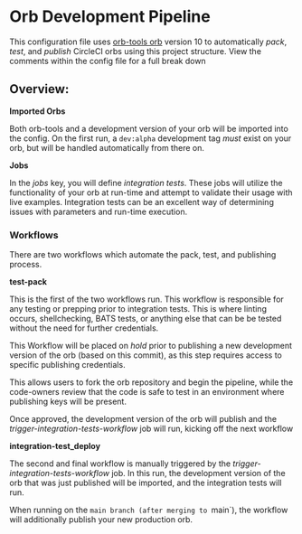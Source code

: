 # Orb Development Pipeline

This configuration file uses [orb-tools orb]() version 10 to automatically _pack_, _test_, and _publish_ CircleCI orbs using this project structure. View the comments within the config file for a full break  down

## Overview:

**Imported Orbs**

Both orb-tools and a development version of your orb will be imported into the config. On the first run, a `dev:alpha` development tag _must_ exist on your orb, but will be handled automatically from there on.

**Jobs**

In the _jobs_ key, you will define _integration tests_. These jobs will utilize the functionality of your orb at run-time and attempt to validate their usage with live examples. Integration tests can be an excellent way of determining issues with parameters and run-time execution.

### Workflows

There are two workflows which automate the pack, test, and publishing process.

**test-pack**

This is the first of the two workflows run. This workflow is responsible for any testing or prepping prior to integration tests. This is where linting occurs, shellchecking, BATS tests, or anything else that can be be tested without the need for further credentials.

This Workflow will be placed on _hold_ prior to publishing a new development version of the orb (based on this commit), as this step requires access to specific publishing credentials.

This allows users to fork the orb repository and begin the pipeline, while the code-owners review that the code is safe to test in an environment where publishing keys will be present.

Once approved, the development version of the orb will publish and the _trigger-integration-tests-workflow_ job will run, kicking off the next workflow

**integration-test_deploy**

The second and final workflow is manually triggered by the _trigger-integration-tests-workflow_ job. In this run, the development version of the orb that was just published will be imported, and the integration tests will run.

When running on the `main branch (after merging to `main`), the workflow will additionally publish your new production orb.